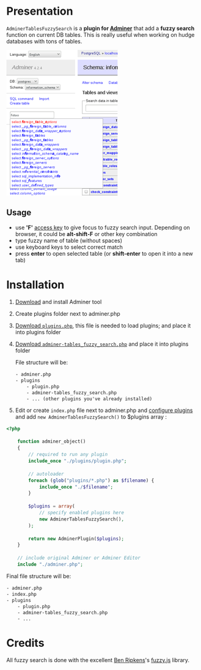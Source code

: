 # Presentation


`AdminerTablesFuzzySearch` is a **plugin for [Adminer](http://www.adminer.org/)** that add a **fuzzy search** function on current DB tables. This is really useful when working on hudge databases with tons of tables.

![screenshot](screenshot.png)

## Usage

  * use **'F'** [access key](https://en.wikipedia.org/wiki/Access_key) to give focus to fuzzy search input. Depending on browser, it could be **alt-shift-F** or other key combination
  * type fuzzy name of table (without spaces)
  * use keyboard keys to select correct match
  * press **enter** to open selected table (or **shift-enter** to open it into a new tab)

# Installation

1. [Download](http://www.adminer.org/#download) and install Adminer tool

2. Create plugins folder next to adminer.php

3. [Download `plugins.php`](https://raw.githubusercontent.com/vrana/adminer/master/plugins/plugin.php), this file is needed to load plugins; and place it into plugins folder

4. [Download `adminer-tables_fuzzy_search.php`](https://github.com/brunetton/adminer-tables_fuzzy_search/blob/master/adminer-tables_fuzzy_search.php) and place it into plugins folder

	File structure will be:
	```
	- adminer.php
	- plugins
	    - plugin.php
		- adminer-tables_fuzzy_search.php
		- ... (other plugins you've already installed)
	```

5. Edit or create `index.php` file next to adminer.php and [configure plugins](http://www.adminer.org/plugins/#use) and add `new AdminerTablesFuzzySearch()` to $plugins array :

```php
<?php

	function adminer_object()
	{
		// required to run any plugin
		include_once "./plugins/plugin.php";

		// autoloader
		foreach (glob("plugins/*.php") as $filename) {
			include_once "./$filename";
		}

		$plugins = array(
			// specify enabled plugins here
			new AdminerTablesFuzzySearch(),
		);

		return new AdminerPlugin($plugins);
	}

	// include original Adminer or Adminer Editor
	include "./adminer.php";
```

Final file structure will be:
```
- adminer.php
- index.php
- plugins
	- plugin.php
	- adminer-tables_fuzzy_search.php
	- ...
```

# Credits

All fuzzy search is done with the excellent [Ben Ripkens](https://github.com/bripkens)'s [fuzzy.js](https://github.com/bripkens/fuzzy.js) library.

